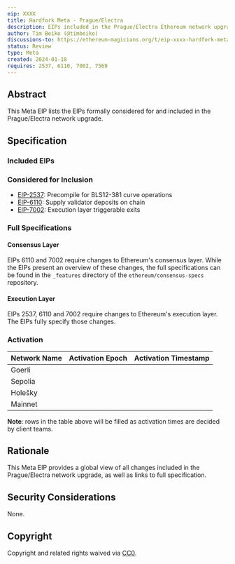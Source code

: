 ```yaml
---
eip: XXXX
title: Hardfork Meta - Prague/Electra
description: EIPs included in the Prague/Electra Ethereum network upgrade.
author: Tim Beiko (@timbeiko)
discussions-to: https://ethereum-magicians.org/t/eip-xxxx-hardfork-meta-prague-electra/18205
status: Review
type: Meta
created: 2024-01-18
requires: 2537, 6110, 7002, 7569
---
```


## Abstract

This Meta EIP lists the EIPs formally considered for and included in the Prague/Electra network upgrade. 

## Specification

### Included EIPs 

### Considered for Inclusion

* [EIP-2537](./eip-2537.md): Precompile for BLS12-381 curve operations
* [EIP-6110](./eip-6110.md): Supply validator deposits on chain
* [EIP-7002](./eip-7002.md): Execution layer triggerable exits

### Full Specifications 

#### Consensus Layer

EIPs 6110 and 7002 require changes to Ethereum's consensus layer. While the EIPs present an overview of these changes, the full specifications can be found in the `_features` directory of the `ethereum/consensus-specs` repository. 

#### Execution Layer

EIPs 2537, 6110 and 7002 require changes to Ethereum's execution layer. The EIPs fully specify those changes. 

### Activation 

| Network Name     | Activation Epoch | Activation Timestamp |
|------------------|------------------|----------------------|
| Goerli           |                  |                      |
| Sepolia          |                  |                      |
| Holešky          |                  |                      |
| Mainnet          |                  |                      |

**Note**: rows in the table above will be filled as activation times are decided by client teams. 

## Rationale

This Meta EIP provides a global view of all changes included in the Prague/Electra network upgrade, as well as links to full specification. 

## Security Considerations

None.

## Copyright

Copyright and related rights waived via [CC0](../LICENSE.md).

